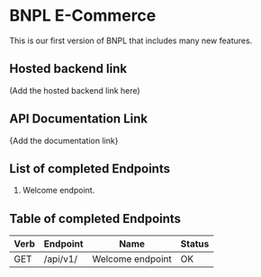 
# BNPL E-Commerce

This is our first version of BNPL that includes many new features.

## Hosted backend link

(Add the hosted backend link here)

## API Documentation Link
{Add the documentation link}


## List of completed Endpoints
1. Welcome endpoint.


## Table of completed Endpoints

| Verb | Endpoint | Name | Status |
|------|----------|------|--------|
| GET  | /api/v1/ | Welcome endpoint | OK |

